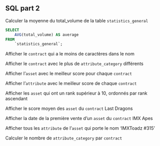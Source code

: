 ## SQL part 2


Calculer la moyenne du total_volume de la table `statistics_general`

```sql
SELECT
    AVG(total_volume) AS average
FROM
    `statistics_general`;
```
Afficher le `contract` qui a le moins de caractères dans le nom

Afficher le `contract` avec le plus de `attribute_category` différents

Afficher l’`asset` avec le meilleur score pour chaque `contract`

Afficher l’`attribute` avec le meilleur score de chaque `contract`

Afficher les `asset` qui ont un rank supérieur à 10, ordonnés par rank ascendant

Afficher le score moyen des `asset` du `contract` Last Dragons

Afficher la date de la première vente d’un `asset` du `contract` IMX Apes

Afficher tous les `attribute` de l’`asset` qui porte le nom ‘IMXToadz #315’

Calculer le nombre de `attribute_category` par `contract`
 
